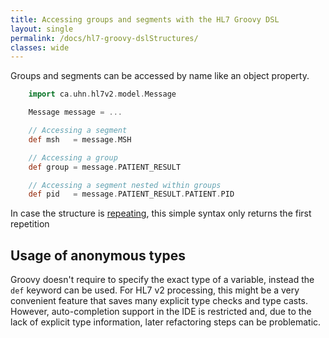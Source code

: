 ```yaml
---
title: Accessing groups and segments with the HL7 Groovy DSL
layout: single
permalink: /docs/hl7-groovy-dslStructures/
classes: wide
---
```


Groups and segments can be accessed by name like an object property.

```groovy
    import ca.uhn.hl7v2.model.Message

    Message message = ...

    // Accessing a segment
    def msh   = message.MSH

    // Accessing a group
    def group = message.PATIENT_RESULT

    // Accessing a segment nested within groups
    def pid   = message.PATIENT_RESULT.PATIENT.PID
```

In case the structure is [repeating][hl7v2dslRepetitions], this simple syntax only returns the first repetition


## Usage of anonymous types

Groovy doesn't require to specify the exact type of a variable, instead the `def` keyword can be used. For HL7 v2 processing, this might be a very convenient feature 
that saves many explicit type checks and type casts. However, auto-completion support in the IDE is restricted and, due to the lack of explicit type information,
later refactoring steps can be problematic.

[hl7v2dslRepetitions]: ../hl7-groovy-dslRepetitions/